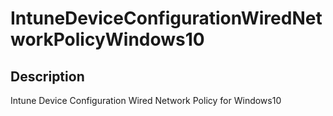 
# IntuneDeviceConfigurationWiredNetworkPolicyWindows10

## Description

Intune Device Configuration Wired Network Policy for Windows10
